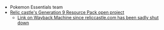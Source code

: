 - Pokemon Essentials team
- [Relic castle's Generation 9 Resource Pack open project](https://reliccastle.com/resources/1101/)
	- [Link on Wayback Machine since reliccastle.com has been sadly shut down](https://web.archive.org/web/20221230211653/https://reliccastle.com/resources/1101/)
